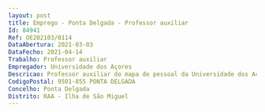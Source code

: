 ```yaml
--- 
layout: post
title: Emprego - Ponta Delgada - Professor auxiliar
Id: 84941
Ref: OE202103/0114
DataAbertura: 2021-03-03
DataFecho: 2021-04-14
Trabalho: Professor auxiliar
Empregador: Universidade dos Açores
Descricao: Professor auxiliar do mapa de pessoal da Universidade dos Açores, na modalidade de contrato de trabalho em funções públicas por tempo indeterminado, para a área científica disciplinar de Ciência Animal, subárea de Nutrição, Reprodução e Fisiologia.
CodigoPostal: 9501-855 PONTA DELGADA
Concelho: Ponta Delgada
Distrito: RAA - Ilha de São Miguel
--- 
```

